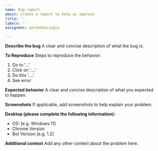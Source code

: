 ```yaml
---
name: Bug report
about: Create a report to help us improve
title: ''
labels: ''
assignees: gorkemhacioglu

---
```


**Describe the bug**
A clear and concise description of what the bug is.

**To Reproduce**
Steps to reproduce the behavior:
1. Go to '...'
2. Click on '....'
3. Do this '....'
4. See error

**Expected behavior**
A clear and concise description of what you expected to happen.

**Screenshots**
If applicable, add screenshots to help explain your problem.

**Desktop (please complete the following information):**
 - OS: [e.g. Windows 11]
 - Chrome Version
 - Bot Version [e.g. 1.2]



**Additional context**
Add any other context about the problem here.
